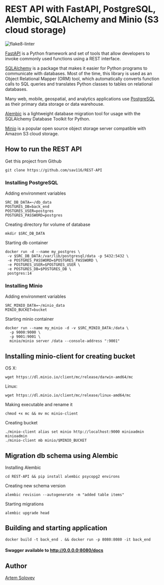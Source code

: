 # REST API with FastAPI, PostgreSQL, Alembic, SQLAlchemy and Minio (S3 cloud storage)
![flake8-linter](https://github.com/sav116/REST-API/actions/workflows/flake8.yml/badge.svg)

[FastAPI](https://fastapi.tiangolo.com/) is a Python framework and set of tools that allow developers to invoke commonly used functions using a REST interface. 

[SQLAlchemy](https://www.sqlalchemy.org/) is a package that makes it easier for Python programs to communicate with databases. Most of the time, this library is used as an Object Relational Mapper (ORM) tool, which automatically converts function calls to SQL queries and translates Python classes to tables on relational databases.

Many web, mobile, geospatial, and analytics applications use [PostgreSQL](https://www.postgresql.org/) as their primary data storage or data warehouse.

[Alembic](https://alembic.sqlalchemy.org/en/latest/) is a lightweight database migration tool for usage with the SQLAlchemy Database Toolkit for Python.

[Minio](https://min.io/) is a popular open source object storage server compatible with Amazon S3 cloud storage.

## How to run the REST API
Get this project from Github
``` 
git clone https://github.com/sav116/REST-API
```

### Installing PostgreSQL
Adding environment variables
```
SRC_DB_DATA=~/db_data
POSTGRES_DB=back_end
POSTGRES_USER=postgres
POSTGRES_PASSWORD=postgres
```


Creating directory for volume of database
```
mkdir $SRC_DB_DATA
```

Starting db container
```
docker run -d --name my_postgres \
 -v $SRC_DB_DATA:/var/lib/postgresql/data -p 5432:5432 \
 -e POSTGRES_PASSWORD=$POSTGRES_PASSWORD \
 -e POSTGRES_USER=$POSTGRES_USER \
 -e POSTGRES_DB=$POSTGRES_DB \
 postgres:14
```

### Installing Minio
Adding environment variables
```
SRC_MINIO_DATA=~/minio_data
MINIO_BUCKET=bucket
```

Starting minio container
```
docker run --name my_minio -d -v $SRC_MINIO_DATA:/data \
  -p 9000:9000 \
  -p 9001:9001 \
  minio/minio server /data --console-address ":9001"
```

## Installing minio-client for creating bucket
OS X:
```
wget https://dl.minio.io/client/mc/release/darwin-amd64/mc
```

Linux:
```
wget https://dl.minio.io/client/mc/release/linux-amd64/mc
```

Making executable and rename it 
```
chmod +x mc && mv mc minio-client
```

Creating bucket
```
./minio-client alias set minio http://localhost:9000 minioadmin minioadmin
./minio-client mb minio/$MINIO_BUCKET
``` 

## Migration db schema using Alembic

Installing Alembic
```
cd REST-API && pip install alembic psycopg2 environs
```

Creating new schema version
```
alembic revision --autogenerate -m "added table items"
```

Starting migrations
```
alembic upgrade head
```

## Building and starting application

```
docker build -t back_end . && docker run -p 8080:8080 -it back_end
```

#### Swagger available to http://0.0.0.0:8080/docs

## Author 
[Artem Solovev](https://github.com/sav116)

